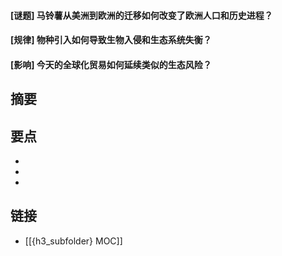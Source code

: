 #### [谜题] 马铃薯从美洲到欧洲的迁移如何改变了欧洲人口和历史进程？


#### [规律] 物种引入如何导致生物入侵和生态系统失衡？


#### [影响] 今天的全球化贸易如何延续类似的生态风险？


## 摘要


## 要点

- 
- 
- 

## 链接

- [[{h3_subfolder} MOC]]
